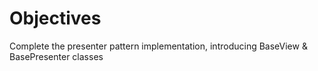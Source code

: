 # Objectives

Complete the presenter pattern implementation, introducing BaseView & BasePresenter classes
